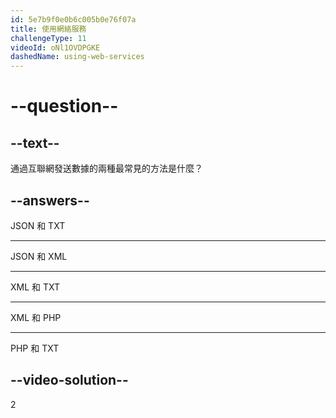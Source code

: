 ```yaml
---
id: 5e7b9f0e0b6c005b0e76f07a
title: 使用網絡服務
challengeType: 11
videoId: oNl1OVDPGKE
dashedName: using-web-services
---
```


# --question--

## --text--

通過互聯網發送數據的兩種最常見的方法是什麼？

## --answers--

JSON 和 TXT

---

JSON 和 XML

---

XML 和 TXT

---

XML 和 PHP

---

PHP 和 TXT

## --video-solution--

2
